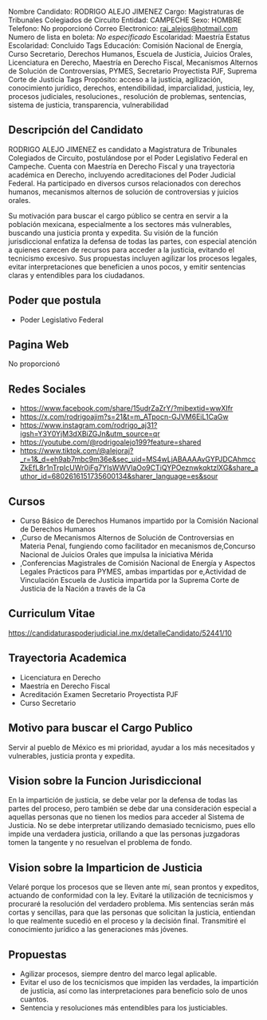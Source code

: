 Nombre Candidato: RODRIGO ALEJO JIMENEZ
Cargo: Magistraturas de Tribunales Colegiados de Circuito
Entidad: CAMPECHE
Sexo: HOMBRE
Telefono: No proporcionó
Correo Electronico: raj_alejos@hotmail.com
Numero de lista en boleta: *No especificado*
Escolaridad: Maestría
Estatus Escolaridad: Concluido
Tags Educación: Comisión Nacional de Energía, Curso Secretario, Derechos Humanos, Escuela de Justicia, Juicios Orales, Licenciatura en Derecho, Maestría en Derecho Fiscal, Mecanismos Alternos de Solución de Controversias, PYMES, Secretario Proyectista PJF, Suprema Corte de Justicia
Tags Propósito: acceso a la justicia, agilización, conocimiento jurídico, derechos, entendibilidad, imparcialidad, justicia, ley, procesos judiciales, resoluciones., resolución de problemas, sentencias, sistema de justicia, transparencia, vulnerabilidad


## Descripción del Candidato 

RODRIGO ALEJO JIMENEZ es candidato a Magistratura de Tribunales Colegiados de Circuito, postulándose por el Poder Legislativo Federal en Campeche. Cuenta con Maestría en Derecho Fiscal y una trayectoria académica en Derecho, incluyendo acreditaciones del Poder Judicial Federal. Ha participado en diversos cursos relacionados con derechos humanos, mecanismos alternos de solución de controversias y juicios orales.

Su motivación para buscar el cargo público se centra en servir a la población mexicana, especialmente a los sectores más vulnerables, buscando una justicia pronta y expedita. Su visión de la función jurisdiccional enfatiza la defensa de todas las partes, con especial atención a quienes carecen de recursos para acceder a la justicia, evitando el tecnicismo excesivo. Sus propuestas incluyen agilizar los procesos legales, evitar interpretaciones que beneficien a unos pocos, y emitir sentencias claras y entendibles para los ciudadanos.


## Poder que postula

- Poder Legislativo Federal


## Pagina Web

No proporcionó


## Redes Sociales

- https://www.facebook.com/share/15udrZaZrY/?mibextid=wwXIfr
- https://x.com/rodrigoajim?s=21&t=m_ATpocn-GJVM6EiL1CaGw
- https://www.instagram.com/rodrigo_aj31?igsh=Y3Y0YjM3dXBiZGJn&utm_source=qr
- https://youtube.com/@rodrigoalejo199?feature=shared
- https://www.tiktok.com/@alejoraj?_r=1&_d=eh9ab7mbc9m36e&sec_uid=MS4wLjABAAAAvGYPJDCAhmccZkEfL8r1nTrpIcUWr0iFg7YIsWWVlaOo9CTiQYPOeznwkqktzlXG&share_author_id=6802616151735600134&sharer_language=es&sour


## Cursos

- Curso Básico de Derechos Humanos impartido por la Comisión Nacional de Derechos Humanos
- ,Curso de Mecanismos Alternos de Solución de Controversias en Materia Penal, fungiendo como facilitador en mecanismos de,Concurso Nacional de Juicios Orales que impulsa la iniciativa Mérida
- ,Conferencias Magistrales de Comisión Nacional de Energía y Aspectos Legales Prácticos para PYMES, ambas impartidas por e,Actividad de Vinculación Escuela de Justicia impartida por la Suprema Corte de Justicia de la Nación a través de la Ca


## Curriculum Vitae

https://candidaturaspoderjudicial.ine.mx/detalleCandidato/52441/10


## Trayectoria Academica

- Licenciatura en Derecho
- Maestría en Derecho Fiscal
- Acreditación Examen Secretario Proyectista PJF
- Curso Secretario


## Motivo para buscar el Cargo Publico

Servir al pueblo de México es mi prioridad, ayudar a los más necesitados y vulnerables, justicia pronta y expedita.


## Vision sobre la Funcion Jurisdiccional

En la impartición de justicia, se debe velar por la defensa de todas las partes del proceso, pero también se debe dar una consideración especial a aquellas personas que no tienen los medios para acceder al Sistema de Justicia. No se debe interpretar utilizando demasiado tecnicismo, pues ello impide una verdadera justicia, orillando a que las personas juzgadoras tomen la tangente y no resuelvan el problema de fondo.


## Vision sobre la Imparticion de Justicia

Velaré porque los procesos que se lleven ante mí, sean prontos y expeditos, actuando de conformidad con la ley. Evitaré la utilización de tecnicismos y procuraré la resolución del verdadero problema. Mis sentencias serán más cortas y sencillas, para que las personas que solicitan la justicia, entiendan lo que realmente sucedió en el proceso y la decisión final. Transmitiré el conocimiento jurídico a las generaciones más jóvenes.


## Propuestas

- Agilizar procesos, siempre dentro del marco legal aplicable.
- Evitar el uso de los tecnicismos que impiden las verdades, la impartición de justicia, así como las interpretaciones para beneficio solo de unos cuantos.
- Sentencia y resoluciones más entendibles para los justiciables.

